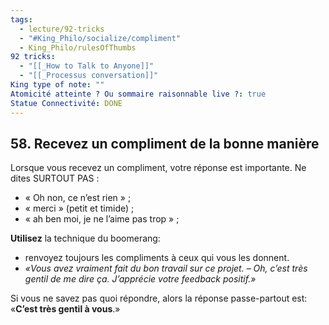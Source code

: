```yaml
---
tags:
  - lecture/92-tricks
  - "#King_Philo/socialize/compliment"
  - King_Philo/rulesOfThumbs
92 tricks:
  - "[[_How to Talk to Anyone]]"
  - "[[_Processus conversation]]"
King type of note: ""
Atomicité atteinte ? Ou sommaire raisonnable live ?: true
Statue Connectivité: DONE
---
```


## 58. Recevez un compliment de la bonne manière

Lorsque vous recevez un compliment, votre réponse est importante. Ne dites SURTOUT PAS : 
- « Oh non, ce n’est rien » ;
- « merci » (petit et timide) ; 
- « ah ben moi, je ne l’aime pas trop » ;

**Utilisez** la technique du boomerang: 
- renvoyez toujours les compliments à ceux qui vous les donnent.
- *«Vous avez vraiment fait du bon travail sur ce projet. – Oh, c’est très gentil de me dire ça. J’apprécie votre feedback positif.»*

Si vous ne savez pas quoi répondre, alors la réponse passe-partout est: «**C’est très gentil à vous**.»